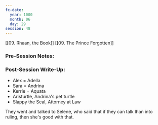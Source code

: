 ```yaml
---
fc-date:
  year: 1000
  month: 06
  day: 29
session: 48
---
```

[[09. Rhaan, the Book]] [[09. The Prince Forgotten]]

### Pre-Session Notes:


### Post-Session Write-Up:

* Alex = Adella
* Sara = Andrina
* Kerrie = Aquata
* Aristurtle, Andrina's pet turtle
* Slappy the Seal, Attorney at Law

They went and talked to Selene, who said that if they can talk Ihan into ruling, then she's good with that.
